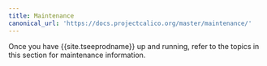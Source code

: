 ```yaml
---
title: Maintenance
canonical_url: 'https://docs.projectcalico.org/master/maintenance/'
---
```


Once you have {{site.tseeprodname}} up and running, refer to the topics in this section for
maintenance information.
